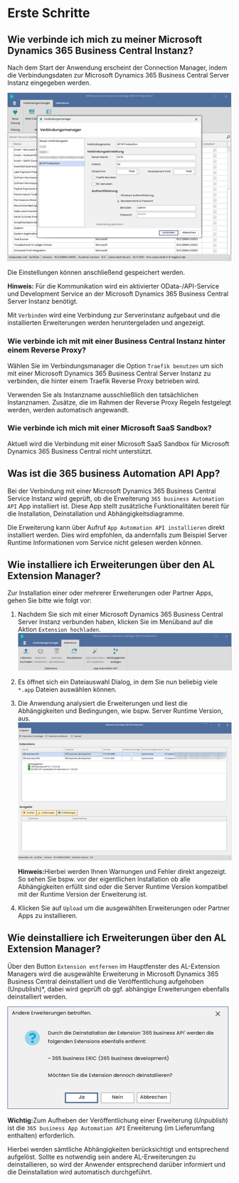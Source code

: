 # Erste Schritte

## Wie verbinde ich mich zu meiner Microsoft Dynamics 365 Business Central Instanz?

Nach dem Start der Anwendung erscheint der Connection Manager, indem die Verbindungsdaten zur Microsoft Dynamics 365 Business Central Server Instanz eingegeben werden.

![Verbindungsmanager](/assets/images/365-business-al-extension-manager/connection-manager.de-DE.png)

Die Einstellungen können anschließend gespeichert werden.

<div class="alert alert-info">
    <i class="fa-duotone fa-thin fa-lightbulb fa-lg" style="--fa-secondary-color: #00b7c3; --fa-primary-color: #111111;"></i> <strong>Hinweis:</strong> Für die Kommunikation wird ein aktivierter OData-/API-Service und Development Service an der Microsoft Dynamics 365 Business Central Server Instanz benötigt.
</div>

Mit `Verbinden` wird eine Verbindung zur Serverinstanz aufgebaut und die installierten Erweiterungen werden heruntergeladen und angezeigt.

### Wie verbinde ich mit mit einer Business Central Instanz hinter einem Reverse Proxy?

Wählen Sie im Verbindungsmanager die Option `Traefik benutzen` um sich mit einer Microsoft Dynamics 365 Business Central Server Instanz zu verbinden, die hinter einem Traefik Reverse Proxy betrieben wird.

Verwenden Sie als Instanzname ausschließlich den tatsächlichen Instanznamen. Zusätze, die im Rahmen der Reverse Proxy Regeln festgelegt werden, werden automatisch angewandt.

### Wie verbinde ich mich mit einer Microsoft SaaS Sandbox?

Aktuell wird die Verbindung mit einer Microsoft SaaS Sandbox für Microsoft Dynamics 365 Business Central nicht unterstützt.

## Was ist die 365 business Automation API App?

Bei der Verbindung mit einer Microsoft Dynamics 365 Business Central Service Instanz wird geprüft, ob die Erweiterung `365 business Automation API` App installiert ist. Diese App stellt zusätzliche Funktionalitäten bereit für die Installation, Deinstallation und Abhängigkeitsdiagramme.

Die Erweiterung kann über Aufruf `App Automation API installieren` direkt installiert werden. Dies wird empfohlen, da andernfalls zum Beispiel Server Runtime Informationen vom Service nicht gelesen werden können.

## Wie installiere ich Erweiterungen über den AL Extension Manager?

Zur Installation einer oder mehrerer Erweiterungen oder Partner Apps, gehen Sie bitte wie folgt vor:

 1. Nachdem Sie sich mit einer Microsoft Dynamics 365 Business Central Server Instanz verbunden haben, klicken Sie im Menüband auf die Aktion `Extension hochladen`.<br>![Extension hochladen](/assets/images/365-business-al-extension-manager/upload-extension-button.de-DE.png)

 2. Es öffnet sich ein Dateiauswahl Dialog, in dem Sie nun beliebig viele `*.app` Dateien auswählen können.
 
 3. Die Anwendung analysiert die Erweiterungen und liest die Abhängigkeiten und Bedingungen, wie bspw. Server Runtime Version, aus.<br>![Extensions hochladen](/assets/images/365-business-al-extension-manager/upload-extension-view.de-DE.png)<br>
    <div class="alert alert-info">
        <i class="fa-duotone fa-thin fa-lightbulb fa-lg" style="--fa-secondary-color: #00b7c3; --fa-primary-color: #111111;"></i> <strong>Hinweis:</strong>Hierbei werden Ihnen Warnungen und Fehler direkt angezeigt. So sehen Sie bspw. vor der eigentlichen Installation ob alle Abhängigkeiten erfüllt sind oder die Server Runtime Version kompatibel mit der Runtime Version der Erweiterung ist.
    </div>

 4. Klicken Sie auf `Upload` um die ausgewählten Erweiterungen oder Partner Apps zu installieren.

## Wie deinstalliere ich Erweiterungen über den AL Extension Manager?

Über den Button `Extension entfernen` im Hauptfenster des AL-Extension Managers wird die ausgewählte Erweiterung in Microsoft Dynamics 365 Business Central deinstalliert und die Veröffentlichung aufgehoben (Unpublish)*, dabei wird geprüft ob ggf. abhängige Erweiterungen ebenfalls deinstalliert werden.

![Deinstallation Abhängigkeiten](/assets/images/365-business-al-extension-manager/unpublish-extension.de-DE.png)

<div class="alert alert-notice">
    <i class="fa-light fa-hand-point-up fa-lg" style="--fa-secondary-color: #FF0000; --fa-primary-color: #111111; --fa-secondary-opacity: 0.7"></i> <strong>Wichtig:</strong>Zum Aufheben der Veröffentlichung einer Erweiterung (<i>Unpublish</i>) ist die <code>365 business App Automation API</code> Erweiterung (im Lieferumfang enthalten) erforderlich.
</div>

Hierbei werden sämtliche Abhängigkeiten berücksichtigt und entsprechend aufgelöst. Sollte es notwendig sein andere AL-Erweiterungen zu deinstallieren, so wird der Anwender entsprechend darüber informiert und die Deinstallation wird automatisch durchgeführt.